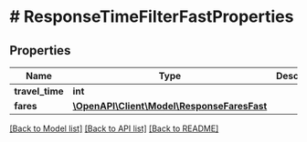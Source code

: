 # # ResponseTimeFilterFastProperties

## Properties

Name | Type | Description | Notes
------------ | ------------- | ------------- | -------------
**travel_time** | **int** |  | [optional] 
**fares** | [**\OpenAPI\Client\Model\ResponseFaresFast**](ResponseFaresFast.md) |  | [optional] 

[[Back to Model list]](../../README.md#documentation-for-models) [[Back to API list]](../../README.md#documentation-for-api-endpoints) [[Back to README]](../../README.md)


